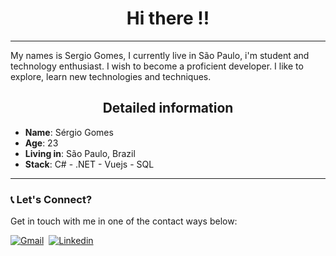 <h1 align="center"> Hi there !! </h1>

---
<div>
 
My names is Sergio Gomes, I currently live in São Paulo, i'm student and technology enthusiast. I wish to become a proficient developer. I like to explore, learn new technologies and techniques.

<h2 align="center"> Detailed information  </h2>

* **Name**: Sérgio Gomes
* **Age**: 23
* **Living in**: São Paulo, Brazil
* **Stack**: C# - .NET - Vuejs - SQL 
 
</div>

---

### 📞 Let's Connect?
Get in touch with me in one of the contact ways below:

[![Gmail](https://img.shields.io/badge/-Gmail-EA4335?&logo=Gmail&logoColor=FFFFFF)](thesergio.gomes@gmail.com)&nbsp;
[![Linkedin](https://img.shields.io/badge/-Linkedln-0A66C2?&logo=Linkedin&logoColor=FFFFFF)](https://www.linkedin.com/in/sergio-augusto-gomes/)&nbsp;

